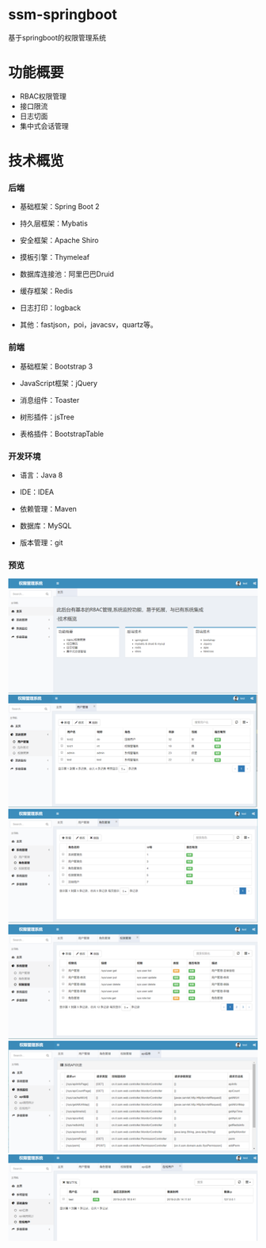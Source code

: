 # ssm-springboot
基于springboot的权限管理系统

# 功能概要
- RBAC权限管理
- 接口限流
- 日志切面
- 集中式会话管理

# 技术概览

### 后端
- 基础框架：Spring Boot 2

- 持久层框架：Mybatis

- 安全框架：Apache Shiro

- 摸板引擎：Thymeleaf

- 数据库连接池：阿里巴巴Druid

- 缓存框架：Redis

- 日志打印：logback

- 其他：fastjson，poi，javacsv，quartz等。

### 前端
 
- 基础框架：Bootstrap 3

- JavaScript框架：jQuery

- 消息组件：Toaster

- 树形插件：jsTree

- 表格插件：BootstrapTable

### 开发环境

- 语言：Java 8

- IDE：IDEA

- 依赖管理：Maven

- 数据库：MySQL

- 版本管理：git

### 预览

![1](imgs/1.png)
![2](imgs/2.png)
![3](imgs/3.png)
![4](imgs/4.png)
![5](imgs/5.png)
![6](imgs/6.png)